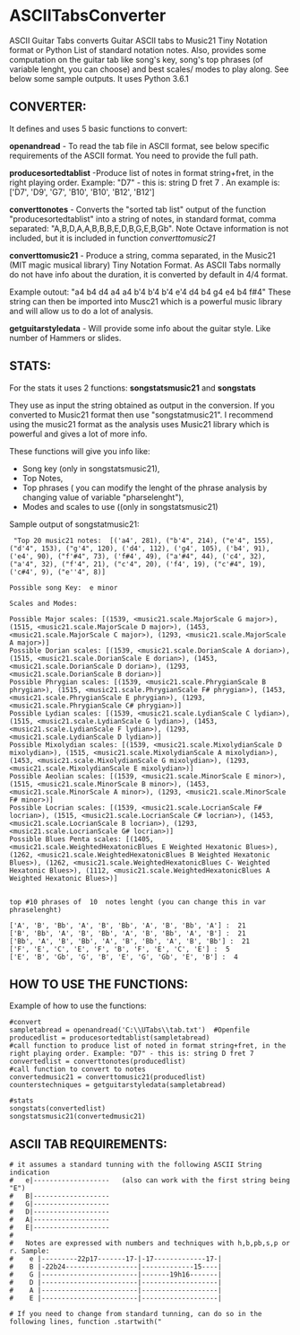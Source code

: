 # ASCIITabsConverter

ASCII Guitar Tabs converts Guitar ASCII tabs to Music21 Tiny Notation format or Python List of standard notation notes.
Also, provides some computation on the guitar tab like song's key, song's top phrases (of variable lenght, you can choose) and  best scales/ modes to play along. See below some sample outputs. It uses Python 3.6.1

CONVERTER:
----------
It defines and uses 5 basic functions to convert:

**openandread** - To read the tab file in ASCII format, see below specific requirements of the ASCII format. You need to provide the full path.

**producesortedtablist** -Produce list of notes in format string+fret, in the right playing order. Example: "D7" - this is: string D fret 7 . An example is: ['D7', 'D9', 'G7', 'B10', 'B10', 'B12', 'B12']
 
**converttonotes**  - Converts the "sorted tab list" output of the function "producesortedtablist" into a string of notes, in standard format, comma separated: "A,B,D,A,A,B,B,B,E,D,B,G,E,B,Gb". Note Octave information is not included, but it is included in function *converttomusic21*

**converttomusic21** - Produce a string, comma separated, in the Music21 (MIT magic musical library) Tiny Notation Format. As ASCII Tabs normally do not have info  about the duration, it is converted by default in 4/4 format. 

Example outout:
"a4 b4 d4 a4 a4 b'4 b'4 b'4 e'4 d4 b4 g4 e4 b4 f#4"
These string can then be imported into Musc21 which is a powerful music library and will allow us to do a lot of analysis.

**getguitarstyledata** - Will provide some info about the guitar style. Like number of Hammers or slides.




STATS:
------
For the stats it uses 2 functions:
**songstatsmusic21** and **songstats**

They use as input the string obtained as output in the conversion. If you converted to Music21 format then use "songstatmusic21".
I recommend using the music21 format as the analysis uses Music21 library which is powerful and gives a lot of more info.

These functions will give you info like:
* Song key (only in songstatsmusic21), 
* Top Notes, 
* Top phrases ( you can modify the lenght of the phrase analysis by changing value of variable "pharselenght"), 
* Modes and scales to use ((only in songstatsmusic21)
  
  
Sample output of songstatmusic21:

```
 "Top 20 music21 notes:  [('a4', 281), ("b'4", 214), ("e'4", 155), ("d'4", 153), ("g'4", 120), ('d4', 112), ('g4', 105), ('b4', 91), ('e4', 90), ("f'#4", 73), ('f#4', 49), ("a'#4", 44), ('c4', 32), ("a'4", 32), ("f'4", 21), ("c'4", 20), ('f4', 19), ("c'#4", 19), ('c#4', 9), ("e''4", 8)]

Possible song Key:  e minor
 
Scales and Modes:

Possible Major scales: [(1539, <music21.scale.MajorScale G major>), (1515, <music21.scale.MajorScale D major>), (1453, <music21.scale.MajorScale C major>), (1293, <music21.scale.MajorScale A major>)]
Possible Dorian scales: [(1539, <music21.scale.DorianScale A dorian>), (1515, <music21.scale.DorianScale E dorian>), (1453, <music21.scale.DorianScale D dorian>), (1293, <music21.scale.DorianScale B dorian>)]
Possible Phrygian scales: [(1539, <music21.scale.PhrygianScale B phrygian>), (1515, <music21.scale.PhrygianScale F# phrygian>), (1453, <music21.scale.PhrygianScale E phrygian>), (1293, <music21.scale.PhrygianScale C# phrygian>)]
Possible Lydian scales: [(1539, <music21.scale.LydianScale C lydian>), (1515, <music21.scale.LydianScale G lydian>), (1453, <music21.scale.LydianScale F lydian>), (1293, <music21.scale.LydianScale D lydian>)]
Possible Mixolydian scales: [(1539, <music21.scale.MixolydianScale D mixolydian>), (1515, <music21.scale.MixolydianScale A mixolydian>), (1453, <music21.scale.MixolydianScale G mixolydian>), (1293, <music21.scale.MixolydianScale E mixolydian>)]
Possible Aeolian scales: [(1539, <music21.scale.MinorScale E minor>), (1515, <music21.scale.MinorScale B minor>), (1453, <music21.scale.MinorScale A minor>), (1293, <music21.scale.MinorScale F# minor>)]
Possible Locrian scales: [(1539, <music21.scale.LocrianScale F# locrian>), (1515, <music21.scale.LocrianScale C# locrian>), (1453, <music21.scale.LocrianScale B locrian>), (1293, <music21.scale.LocrianScale G# locrian>)]
Possible Blues Penta scales: [(1405, <music21.scale.WeightedHexatonicBlues E Weighted Hexatonic Blues>), (1262, <music21.scale.WeightedHexatonicBlues B Weighted Hexatonic Blues>), (1262, <music21.scale.WeightedHexatonicBlues C- Weighted Hexatonic Blues>), (1112, <music21.scale.WeightedHexatonicBlues A Weighted Hexatonic Blues>)]

 
top #10 phrases of  10  notes lenght (you can change this in var phraselenght)
 
['A', 'B', 'Bb', 'A', 'B', 'Bb', 'A', 'B', 'Bb', 'A'] :  21
['B', 'Bb', 'A', 'B', 'Bb', 'A', 'B', 'Bb', 'A', 'B'] :  21
['Bb', 'A', 'B', 'Bb', 'A', 'B', 'Bb', 'A', 'B', 'Bb'] :  21
['F', 'E', 'C', 'E', 'F', 'B', 'F', 'E', 'C', 'E'] :  5
['E', 'B', 'Gb', 'G', 'B', 'E', 'G', 'Gb', 'E', 'B'] :  4

```


HOW TO USE THE FUNCTIONS:
---------------------------
Example of how to use the functions:

```
#convert
sampletabread = openandread('C:\\UTabs\\tab.txt')  #Openfile
producedlist = producesortedtablist(sampletabread)                                #call function to produce list of noted in format string+fret, in the right playing order. Example: "D7" - this is: string D fret 7
convertedlist = converttonotes(producedlist)                                  #call function to convert to notes
convertedmusic21 = converttomusic21(producedlist)
counterstechniques = getguitarstyledata(sampletabread)

#stats
songstats(convertedlist)
songstatsmusic21(convertedmusic21)

```



ASCII TAB REQUIREMENTS:
-----------------------

    # it assumes a standard tunning with the following ASCII String indication
    #   e|-------------------   (also can work with the first string being "E")
    #   B|-------------------
    #   G|-------------------
    #   D|-------------------
    #   A|-------------------
    #   E|-------------------
    #
    #   Notes are expressed with numbers and techniques with h,b,pb,s,p or r. Sample:
    #    e |---------22p17-------17-|-17-------------17-|
    #    B |-22b24------------------|-------------15----|
    #    G |------------------------|-------19h16-------|
    #    D |------------------------|-------------------|
    #    A |------------------------|-------------------|
    #    E |------------------------|-------------------|

    # If you need to change from standard tunning, can do so in the following lines, function .startwith("







